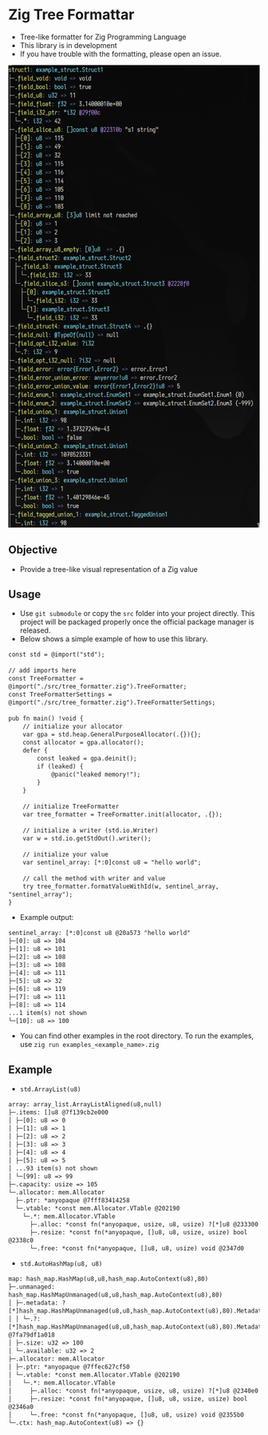 # Zig Tree Formattar
- Tree-like formatter for Zig Programming Language
- This library is in development
- If you have trouble with the formatting, please open an issue.

![Screenshot](./images/screenshot.png)

## Objective
- Provide a tree-like visual representation of a Zig value

## Usage
- Use `git submodule` or copy the `src` folder into your project directly. This
  project will be packaged properly once the official package manager is released.
- Below shows a simple example of how to use this library.

```zig
const std = @import("std");

// add imports here
const TreeFormatter = @import("./src/tree_formatter.zig").TreeFormatter;
const TreeFormatterSettings = @import("./src/tree_formatter.zig").TreeFormatterSettings;

pub fn main() !void {
    // initialize your allocator
    var gpa = std.heap.GeneralPurposeAllocator(.{}){};
    const allocator = gpa.allocator();
    defer {
        const leaked = gpa.deinit();
        if (leaked) {
            @panic("leaked memory!");
        }
    }

    // initialize TreeFormatter
    var tree_formatter = TreeFormatter.init(allocator, .{});

    // initialize a writer (std.io.Writer)
    var w = std.io.getStdOut().writer();

    // initialize your value
    var sentinel_array: [*:0]const u8 = "hello world";

    // call the method with writer and value
    try tree_formatter.formatValueWithId(w, sentinel_array, "sentinel_array");
}
```

- Example output:
```
sentinel_array: [*:0]const u8 @20a573 "hello world"
├─[0]: u8 => 104
├─[1]: u8 => 101
├─[2]: u8 => 108
├─[3]: u8 => 108
├─[4]: u8 => 111
├─[5]: u8 => 32
├─[6]: u8 => 119
├─[7]: u8 => 111
├─[8]: u8 => 114
...1 item(s) not shown
└─[10]: u8 => 100
```

- You can find other examples in the root directory. To run the examples, use
  `zig run examples_<example_name>.zig`

## Example
- `std.ArrayList(u8)`
```
array: array_list.ArrayListAligned(u8,null)
├─.items: []u8 @7f139cb2e000
│ ├─[0]: u8 => 0
│ ├─[1]: u8 => 1
│ ├─[2]: u8 => 2
│ ├─[3]: u8 => 3
│ ├─[4]: u8 => 4
│ ├─[5]: u8 => 5
│ ...93 item(s) not shown
│ └─[99]: u8 => 99
├─.capacity: usize => 105
└─.allocator: mem.Allocator
  ├─.ptr: *anyopaque @7fff83414258
  └─.vtable: *const mem.Allocator.VTable @202190
    └─.*: mem.Allocator.VTable
      ├─.alloc: *const fn(*anyopaque, usize, u8, usize) ?[*]u8 @233300
      ├─.resize: *const fn(*anyopaque, []u8, u8, usize, usize) bool @2338c0
      └─.free: *const fn(*anyopaque, []u8, u8, usize) void @2347d0
```

- `std.AutoHashMap(u8, u8)`
```
map: hash_map.HashMap(u8,u8,hash_map.AutoContext(u8),80)
├─.unmanaged: hash_map.HashMapUnmanaged(u8,u8,hash_map.AutoContext(u8),80)
│ ├─.metadata: ?[*]hash_map.HashMapUnmanaged(u8,u8,hash_map.AutoContext(u8),80).Metadata
│ │ └─.?: [*]hash_map.HashMapUnmanaged(u8,u8,hash_map.AutoContext(u8),80).Metadata @7fa79df1a018
│ ├─.size: u32 => 100
│ └─.available: u32 => 2
├─.allocator: mem.Allocator
│ ├─.ptr: *anyopaque @7ffec627cf50
│ └─.vtable: *const mem.Allocator.VTable @202190
│   └─.*: mem.Allocator.VTable
│     ├─.alloc: *const fn(*anyopaque, usize, u8, usize) ?[*]u8 @2340e0
│     ├─.resize: *const fn(*anyopaque, []u8, u8, usize, usize) bool @2346a0
│     └─.free: *const fn(*anyopaque, []u8, u8, usize) void @2355b0
└─.ctx: hash_map.AutoContext(u8) => {}
```

